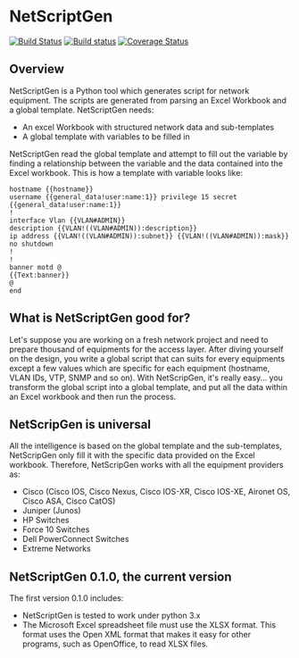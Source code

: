 NetScriptGen
=============
[![Build Status](https://travis-ci.org/JoelCapitao/NetScriptGen.svg?branch=master)](https://travis-ci.org/JoelCapitao/NetScriptGen)
[![Build status](https://ci.appveyor.com/api/projects/status/vd6tkdiwitdnlsrd?svg=true)](https://ci.appveyor.com/project/JoelCapitao/netscriptgen)
[![Coverage Status](https://coveralls.io/repos/JoelCapitao/NetScriptGen/badge.svg?branch=master&service=github)](https://coveralls.io/github/JoelCapitao/NetScriptGen?branch=master)

Overview
---------

NetScriptGen is a Python tool which generates script for network equipment. The scripts are generated from parsing an Excel Workbook and a global template.
NetScriptGen needs:

- An excel Workbook with structured network data and sub-templates
- A global template with variables to be filled in

NetScriptGen read the global template and attempt to fill out the variable by finding a relationship between the variable and the data contained into the Excel workbook. This is how a template with variable looks like:

```
hostname {{hostname}}
username {{general_data!user:name:1}} privilege 15 secret {{general_data!user:name:1}}
!
interface Vlan {{VLAN#ADMIN}}
description {{VLAN!((VLAN#ADMIN)):description}}
ip address {{VLAN!((VLAN#ADMIN)):subnet}} {{VLAN!((VLAN#ADMIN)):mask}}
no shutdown
!
!
banner motd @
{{Text:banner}}
@
end
```


What is NetScriptGen good for?
----------------------------------

Let's suppose you are working on a fresh network project and need to prepare thousand
of equipments for the access layer. After diving yourself on the design, you write
a global script that can suits for every equipments except a few values which are
specific for each equipment (hostname, VLAN IDs, VTP, SNMP and so on).
With NetScripGen, it's really easy... you transform the global script into a global
template, and put all the data within an Excel workbook and then run the process.



NetScripGen is universal
----------------------------------

All the intelligence is based on the global template and the sub-templates, NetScripGen only fill
it with the specific data provided on the Excel workbook. Therefore, NetScripGen works with all
the equipment providers as:

- Cisco (Cisco IOS, Cisco Nexus, Cisco IOS-XR, Cisco IOS-XE, Aironet OS, Cisco ASA, Cisco CatOS)
- Juniper (Junos)
- HP Switches
- Force 10 Switches
- Dell PowerConnect Switches
- Extreme Networks



NetScriptGen 0.1.0, the current version
---------------------------

The first version 0.1.0 includes:

- NetScriptGen is tested to work under python 3.x
- The Microsoft Excel spreadsheet file must use the XLSX format. This format uses the Open XML format that makes it easy for other programs, such as OpenOffice, to read XLSX files.

